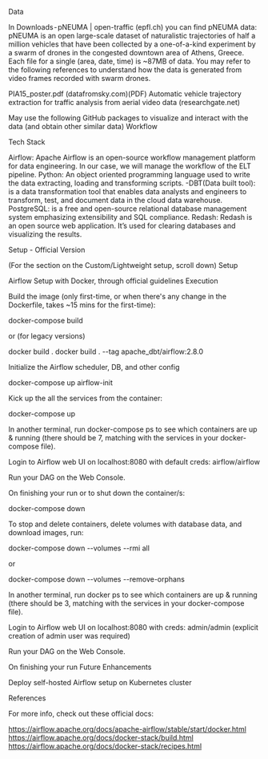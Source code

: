 Data

In Downloads - pNEUMA | open-traffic (epfl.ch) you can find pNEUMA data: pNEUMA is an open large-scale dataset of naturalistic trajectories of half a million vehicles that have been collected by a one-of-a-kind experiment by a swarm of drones in the congested downtown area of Athens, Greece. Each file for a single (area, date, time) is ~87MB of data. You may refer to the following references to understand how the data is generated from video frames recorded with swarm drones.

PIA15_poster.pdf (datafromsky.com)(PDF)
Automatic vehicle trajectory extraction for traffic analysis from aerial video data (researchgate.net)

May use the following GitHub packages to visualize and interact with the data (and obtain other similar data)
Workflow

Tech Stack

Airflow: Apache Airflow is an open-source workflow management platform for data engineering. In our case, we will manage the workflow of the ELT pipeline.
Python: An object oriented programming language used to write the data extracting, loading and transforming scripts. -DBT(Data built tool): is a data transformation tool that enables data analysts and engineers to transform, test, and document data in the cloud data warehouse.
PostgreSQL: is a free and open-source relational database management system emphasizing extensibility and SQL compliance.
Redash: Redash is an open source web application. It’s used for clearing databases and visualizing the results.

Setup - Official Version

(For the section on the Custom/Lightweight setup, scroll down)
Setup

Airflow Setup with Docker, through official guidelines
Execution

Build the image (only first-time, or when there's any change in the Dockerfile, takes ~15 mins for the first-time):

docker-compose build

or (for legacy versions)

docker build .
docker build . --tag apache_dbt/airflow:2.8.0

Initialize the Airflow scheduler, DB, and other config

docker-compose up airflow-init

Kick up the all the services from the container:

docker-compose up

In another terminal, run docker-compose ps to see which containers are up & running (there should be 7, matching with the services in your docker-compose file).

Login to Airflow web UI on localhost:8080 with default creds: airflow/airflow

Run your DAG on the Web Console.

On finishing your run or to shut down the container/s:

docker-compose down

To stop and delete containers, delete volumes with database data, and download images, run:

docker-compose down --volumes --rmi all

or

docker-compose down --volumes --remove-orphans

In another terminal, run docker ps to see which containers are up & running (there should be 3, matching with the services in your docker-compose file).

Login to Airflow web UI on localhost:8080 with creds: admin/admin (explicit creation of admin user was required)

Run your DAG on the Web Console.

On finishing your run
Future Enhancements

Deploy self-hosted Airflow setup on Kubernetes cluster

References

For more info, check out these official docs:

https://airflow.apache.org/docs/apache-airflow/stable/start/docker.html
https://airflow.apache.org/docs/docker-stack/build.html
https://airflow.apache.org/docs/docker-stack/recipes.html


